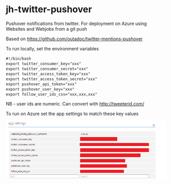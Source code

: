 jh-twitter-pushover
===================

Pushover notifications from twitter.  For deployment on Azure using Websites and Webjobs from a git push

Based on https://github.com/outadoc/twitter-mentions-pushover

To run locally, set the environment variables

```
#!/bin/bash
export twitter_consumer_key="xxx"
export twitter_consumer_secret="xxx"
export twitter_access_token_key="xxx"
export twitter_access_token_secret="xxx"
export pushover_api_token="xxx"
export pushover_user_key="xxx"	
export follow_user_ids_csv="xxx,xxx,xxx"
```

NB - user ids are numeric.  Can convert with
http://tweeterid.com/

To run on Azure set the app settings to match these key values

![Azure Screenshot of App Settings](/App_Settings.png)


